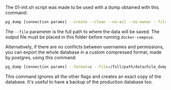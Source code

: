 The 01-init.sh script was made to be used with a dump obtained with this command:

```bash
pg_dump [connection params] --create --clean --no-acl --no-owner --file=/full/path/datachile_dump.custom datachile
```

The `--file` parameter is the full path to where the data will be saved.
The output file must be placed in this folder before running `docker-compose`.

Alternatively, if there are no conflicts between usernames and permissions, you can export the whole database in a custom compressed format, made by postgres, using this command:

```bash
pg_dump [connection params] --format=c --file=/full/path/datachile_dump.custom datachile
```

This command ignores all the other flags and creates an exact copy of the database. It's useful to have a backup of the production database too.
